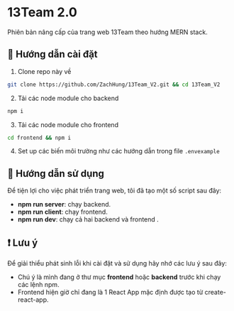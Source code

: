 # 13Team 2.0

Phiên bản nâng cấp của trang web 13Team theo hướng MERN stack.

## 🏁 Hướng dẫn cài đặt

1. Clone repo này về

```bash
git clone https://github.com/ZachHung/13Team_V2.git && cd 13Team_V2
```

2. Tải các node module cho backend

```bash
npm i
```

3. Tải các node module cho frontend

```bash
cd frontend && npm i
```

4. Set up các biến môi trường như các hướng dẫn trong file `.envexample`

## 📃 Hướng dẫn sử dụng

Để tiện lợi cho việc phát triển trang web, tôi đã tạo một số script sau đây:

- **npm run server**: chạy backend.
- **npm run client**: chạy frontend.
- **npm run dev**: chạy cả hai backend và frontend .

## ❗ Lưu ý

Để giải thiểu phát sinh lỗi khi cài đặt và sử dụng hãy nhớ các lưu ý sau đây:

- Chú ý là mình đang ở thư mục **frontend** hoặc **backend** trước khi chạy các lệnh npm.
- Frontend hiện giờ chỉ đang là 1 React App mặc định được tạo từ create-react-app.
